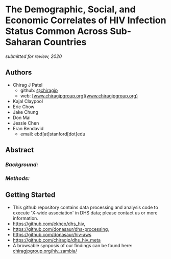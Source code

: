 # The Demographic, Social, and Economic Correlates of HIV Infection Status Common Across Sub-Saharan Countries

*submitted for review, 2020*

## Authors 
- Chirag J Patel
    + github: [\@chiragjp](http://github.com/chiragjp)
    + web: [www.chiragjpgroup.org](www.chiragjpgroup.org)
- Kajal Claypool
- Eric Chow
- Jake Chung
- Don Mai
- Jessie Chen
- Eran Bendavid
    + email: ebd[at]stanford[dot]edu

## Abstract
### *Background:* 

### *Methods:* 

## Getting Started
- This github repository contains data processing and analysis code to execute 'X-wide association' in DHS data; please contact us or more information.
- https://github.com/ekhco/dhs_hiv, 
- https://github.com/donasaur/dhs-processing, 
- https://github.com/donasaur/hiv-aws 
- https://github.com/chiragjp/dhs_hiv_meta
- A browsable synposis of our findings can be found here: <a href='http://www.chiragjpgroup.org/hiv_zambia/'>chiragjpgroup.org/hiv_zambia/</a> 
